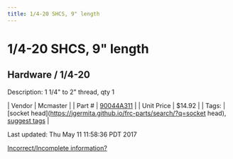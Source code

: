 ```yaml
---
title: 1/4-20 SHCS, 9" length
---
```


# 1/4-20 SHCS, 9" length
## Hardware / 1/4-20
Description: 	1 1/4" to 2" thread, qty 1 

| Vendor | Mcmaster | 
| Part # | [90044A311](https://www.mcmaster.com/#90044A311) | 
| Unit Price | $14.92 | 
| Tags: | [socket head](https://jgermita.github.io/frc-parts/search/?q=socket head), [suggest tags](https://docs.google.com/forms/d/e/1FAIpQLSeWyY8v3RgOty-MyWmh9U0iivNYN_molChYyS-0U-o-kOAv_g/viewform) | 

Last updated: Thu May 11 11:58:36 PDT 2017

 [Incorrect/Incomplete information?](https://docs.google.com/forms/d/e/1FAIpQLSeWyY8v3RgOty-MyWmh9U0iivNYN_molChYyS-0U-o-kOAv_g/viewform)